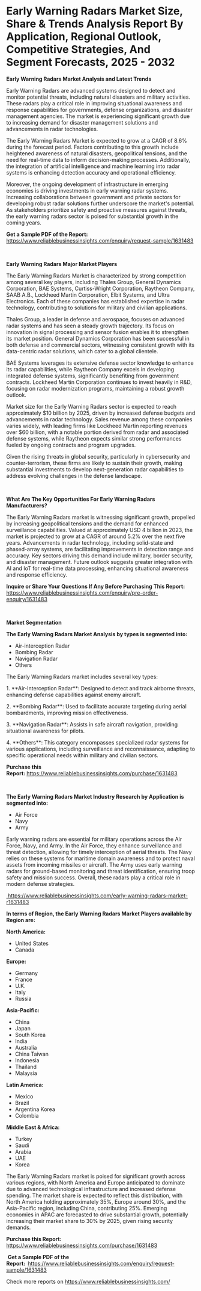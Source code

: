 <p><h1>Early Warning Radars Market Size, Share & Trends Analysis Report By Application, Regional Outlook, Competitive Strategies, And Segment Forecasts, 2025 - 2032</h1></p><p><strong>Early Warning Radars Market Analysis and Latest Trends</strong></p>
<p><p>Early Warning Radars are advanced systems designed to detect and monitor potential threats, including natural disasters and military activities. These radars play a critical role in improving situational awareness and response capabilities for governments, defense organizations, and disaster management agencies. The market is experiencing significant growth due to increasing demand for disaster management solutions and advancements in radar technologies.</p><p>The Early Warning Radars Market is expected to grow at a CAGR of 8.6% during the forecast period. Factors contributing to this growth include heightened awareness of natural disasters, geopolitical tensions, and the need for real-time data to inform decision-making processes. Additionally, the integration of artificial intelligence and machine learning into radar systems is enhancing detection accuracy and operational efficiency.</p><p>Moreover, the ongoing development of infrastructure in emerging economies is driving investments in early warning radar systems. Increasing collaborations between government and private sectors for developing robust radar solutions further underscore the market's potential. As stakeholders prioritize safety and proactive measures against threats, the early warning radars sector is poised for substantial growth in the coming years.</p></p>
<p><strong>Get a Sample PDF of the Report:&nbsp;</strong> <a href="https://www.reliablebusinessinsights.com/enquiry/request-sample/1631483?utm_campaign=2242&utm_medium=2&utm_source=Github&utm_content=ia&utm_term=10042025&utm_id=early-warning-radars">https://www.reliablebusinessinsights.com/enquiry/request-sample/1631483</a></p>
<p>&nbsp;</p>
<p><strong>Early Warning Radars Major Market Players</strong></p>
<p><p>The Early Warning Radars Market is characterized by strong competition among several key players, including Thales Group, General Dynamics Corporation, BAE Systems, Curtiss-Wright Corporation, Raytheon Company, SAAB A.B., Lockheed Martin Corporation, Elbit Systems, and Ultra Electronics. Each of these companies has established expertise in radar technology, contributing to solutions for military and civilian applications.</p><p>Thales Group, a leader in defense and aerospace, focuses on advanced radar systems and has seen a steady growth trajectory. Its focus on innovation in signal processing and sensor fusion enables it to strengthen its market position. General Dynamics Corporation has been successful in both defense and commercial sectors, witnessing consistent growth with its data-centric radar solutions, which cater to a global clientele.</p><p>BAE Systems leverages its extensive defense sector knowledge to enhance its radar capabilities, while Raytheon Company excels in developing integrated defense systems, significantly benefiting from government contracts. Lockheed Martin Corporation continues to invest heavily in R&D, focusing on radar modernization programs, maintaining a robust growth outlook.</p><p>Market size for the Early Warning Radars sector is expected to reach approximately $10 billion by 2025, driven by increased defense budgets and advancements in radar technology. Sales revenue among these companies varies widely, with leading firms like Lockheed Martin reporting revenues over $60 billion, with a notable portion derived from radar and associated defense systems, while Raytheon expects similar strong performances fueled by ongoing contracts and program upgrades.</p><p>Given the rising threats in global security, particularly in cybersecurity and counter-terrorism, these firms are likely to sustain their growth, making substantial investments to develop next-generation radar capabilities to address evolving challenges in the defense landscape.</p></p>
<p>&nbsp;</p>
<p><strong>What Are The Key Opportunities For Early Warning Radars Manufacturers?</strong></p>
<p><p>The Early Warning Radars market is witnessing significant growth, propelled by increasing geopolitical tensions and the demand for enhanced surveillance capabilities. Valued at approximately USD 4 billion in 2023, the market is projected to grow at a CAGR of around 5.2% over the next five years. Advancements in radar technology, including solid-state and phased-array systems, are facilitating improvements in detection range and accuracy. Key sectors driving this demand include military, border security, and disaster management. Future outlook suggests greater integration with AI and IoT for real-time data processing, enhancing situational awareness and response efficiency.</p></p>
<p><strong>Inquire or Share Your Questions If Any Before Purchasing This Report:</strong> <a href="https://www.reliablebusinessinsights.com/enquiry/pre-order-enquiry/1631483?utm_campaign=2242&utm_medium=2&utm_source=Github&utm_content=ia&utm_term=10042025&utm_id=early-warning-radars">https://www.reliablebusinessinsights.com/enquiry/pre-order-enquiry/1631483</a></p>
<p>&nbsp;</p>
<p><strong>Market Segmentation</strong></p>
<p><strong>The Early Warning Radars Market Analysis by types is segmented into:</strong></p>
<p><ul><li>Air-interception Radar</li><li>Bombing Radar</li><li>Navigation Radar</li><li>Others</li></ul></p>
<p><p>The Early Warning Radars market includes several key types: </p><p>1. **Air-Interception Radar**: Designed to detect and track airborne threats, enhancing defense capabilities against enemy aircraft.</p><p>2. **Bombing Radar**: Used to facilitate accurate targeting during aerial bombardments, improving mission effectiveness.</p><p>3. **Navigation Radar**: Assists in safe aircraft navigation, providing situational awareness for pilots.</p><p>4. **Others**: This category encompasses specialized radar systems for various applications, including surveillance and reconnaissance, adapting to specific operational needs within military and civilian sectors.</p></p>
<p><strong>Purchase this Report:&nbsp;</strong><a href="https://www.reliablebusinessinsights.com/purchase/1631483?utm_campaign=2242&utm_medium=2&utm_source=Github&utm_content=ia&utm_term=10042025&utm_id=early-warning-radars">https://www.reliablebusinessinsights.com/purchase/1631483</a></p>
<p>&nbsp;</p>
<p><strong>The Early Warning Radars Market Industry Research by Application is segmented into:</strong></p>
<p><ul><li>Air Force</li><li>Navy</li><li>Army</li></ul></p>
<p><p>Early warning radars are essential for military operations across the Air Force, Navy, and Army. In the Air Force, they enhance surveillance and threat detection, allowing for timely interception of aerial threats. The Navy relies on these systems for maritime domain awareness and to protect naval assets from incoming missiles or aircraft. The Army uses early warning radars for ground-based monitoring and threat identification, ensuring troop safety and mission success. Overall, these radars play a critical role in modern defense strategies.</p></p>
<p><a href="https://www.reliablebusinessinsights.com/early-warning-radars-market-r1631483?utm_campaign=2242&utm_medium=2&utm_source=Github&utm_content=ia&utm_term=10042025&utm_id=early-warning-radars">&nbsp;https://www.reliablebusinessinsights.com/early-warning-radars-market-r1631483</a></p>
<p><strong>In terms of Region, the Early Warning Radars Market Players available by Region are:</strong></p>
<p>
    <p> <strong> North America: </strong>
        <ul>
            <li>United States</li>
            <li>Canada</li>
        </ul>
        </p> 
    <p> <strong> Europe: </strong>
        <ul>
            <li>Germany</li>
            <li>France</li>
            <li>U.K.</li>
            <li>Italy</li>
            <li>Russia</li>
        </ul>
        </p> 
    <p> <strong> Asia-Pacific: </strong>
        <ul>
            <li>China</li>
            <li>Japan</li>
            <li>South Korea</li>
            <li>India</li>
            <li>Australia</li>
            <li>China Taiwan</li>
            <li>Indonesia</li>
            <li>Thailand</li>
            <li>Malaysia</li>
        </ul>
        </p> 
    <p> <strong> Latin America: </strong>
        <ul>
            <li>Mexico</li>
            <li>Brazil</li>
            <li>Argentina Korea</li>
            <li>Colombia</li>
        </ul>
        </p> 
    <p> <strong> Middle East & Africa: </strong>
        <ul>
            <li>Turkey</li>
            <li>Saudi</li>
            <li>Arabia</li>
            <li>UAE</li>
            <li>Korea</li>
        </ul>
    </p>
    </p>
<p><p>The Early Warning Radars market is poised for significant growth across various regions, with North America and Europe anticipated to dominate due to advanced technological infrastructure and increased defense spending. The market share is expected to reflect this distribution, with North America holding approximately 35%, Europe around 30%, and the Asia-Pacific region, including China, contributing 25%. Emerging economies in APAC are forecasted to drive substantial growth, potentially increasing their market share to 30% by 2025, given rising security demands.</p></p>
<p><strong>Purchase this Report: </strong><a href="https://www.reliablebusinessinsights.com/purchase/1631483?utm_campaign=2242&utm_medium=2&utm_source=Github&utm_content=ia&utm_term=10042025&utm_id=early-warning-radars">https://www.reliablebusinessinsights.com/purchase/1631483</a></p>
<p>&nbsp;<strong>Get a Sample PDF of the Report:&nbsp;&nbsp;</strong><a href="https://www.reliablebusinessinsights.com/enquiry/request-sample/1631483?utm_campaign=2242&utm_medium=2&utm_source=Github&utm_content=ia&utm_term=10042025&utm_id=early-warning-radars">https://www.reliablebusinessinsights.com/enquiry/request-sample/1631483</a></p>
<p><strong></strong></p>
<p>Check more reports on <a href="https://www.reliablebusinessinsights.com/?utm_campaign=2242&utm_medium=2&utm_source=Github&utm_content=ia&utm_term=10042025&utm_id=early-warning-radars">https://www.reliablebusinessinsights.com/</a></p>